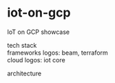 # iot-on-gcp

IoT on GCP showcase


tech stack  
frameworks logos: beam, terraform  
cloud logos: iot core  

architecture

